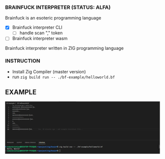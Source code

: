 ### BRAINFUCK INTERPRETER (STATUS: ALFA)

Brainfuck is an esoteric programming language

- [x] Brainfuck interpreter CLI
  - [ ] handle scan "," token
- [ ] Brainfuck interpreter wasm

Brainfuck interpreter written in ZIG programming language

### INSTRUCTION

- Install Zig Compiler (master version)
- run ```zig build run -- ./bf-example/helloworld.bf```

## EXAMPLE
![alt text](./screenshot/zig-hello-world.png)